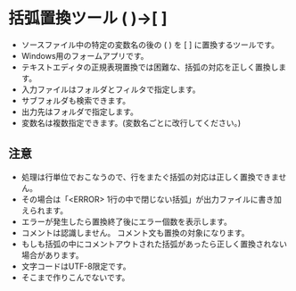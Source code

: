 # 括弧置換ツール ( )→[ ]

- ソースファイル中の特定の変数名の後の ( ) を [ ] に置換するツールです。
- Windows用のフォームアプリです。
- テキストエディタの正規表現置換では困難な、括弧の対応を正しく置換します。
- 入力ファイルはフォルダとフィルタで指定します。
- サブフォルダも検索できます。
- 出力先はフォルダで指定します。
- 変数名は複数指定できます。(変数名ごとに改行してください。)

## 注意
- 処理は行単位でおこなうので、行をまたぐ括弧の対応は正しく置換できません。
- その場合は「\<ERROR\> 1行の中で閉じない括弧」が出力ファイルに書き加えられます。
- エラーが発生したら置換終了後にエラー個数を表示します。
- コメントは認識しません。 コメント文も置換の対象になります。
- もしも括弧の中にコメントアウトされた括弧があったら正しく置換されない場合があります。
- 文字コードはUTF-8限定です。
- そこまで作りこんでないです。



